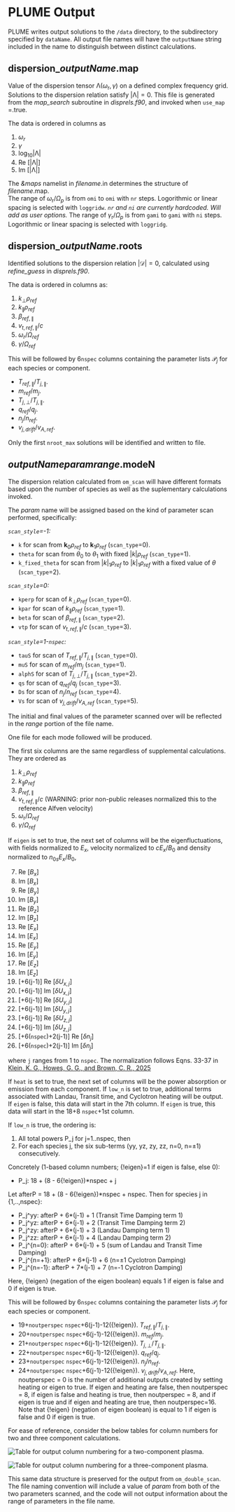 # PLUME Output

PLUME writes output solutions to the `/data` directory, to the subdirectory specified by `dataName`.
All output file names will have the `outputName` string included in the name to distinguish between distinct calculations. 

## dispersion_*outputName*.map

Value of the dispersion tensor $\mathcal{\Lambda}(\omega_{\textrm{r}},\gamma)$ on a defined complex frequency grid.  
Solutions to the dispersion relation satisfy $|\mathcal{\Lambda}|  =0$.
This file is generated from the *map_search* subroutine in *disprels.f90*, and invoked when `use_map` =.true. 

The data is ordered in columns as  
1. $\omega_r$  
2. $\gamma$   
3. $\log_{10} |\mathcal{\Lambda}|$  
4. Re $[|\mathcal{\Lambda}|]$  
5. Im $[|\mathcal{\Lambda}|]$  

The *&maps* namelist in *filename*.in determines the structure of *filename*.map.  
The range of $\omega_{\textrm{r}}/\Omega_p$ is from `omi` to `omi` with `nr` steps. Logorithmic or linear spacing is selected with `loggridw`. *`nr` and `ni` are currently hardcoded. Will add as user options.*
The range of $\gamma_{\textrm{r}}/\Omega_p$ is from `gami` to `gami` with `ni` steps. Logorithmic or linear spacing is selected with `loggridg`.

## dispersion_*outputName*.roots

Identified solutions to the dispersion relation $|\mathcal{D}|  =0$, calculated using *refine_guess* in *disprels.f90*.

The data is ordered in columns as:
1. $k_\perp \rho_{ref}$
2. $k_\parallel \rho_{ref}$
3. $\beta_{ref,\parallel}$
4. $v_{t,ref,\parallel}/c$
5. $\omega_{r}/\Omega_{ref}$
6. $\gamma/\Omega_{ref}$

This will be followed by 6`nspec` columns containing the parameter lists $\mathcal{P}_j$ for each species or component.
- $T_{ref,\parallel}/T_{j,\parallel}$.
- $m_{ref}/m_{j}$.
- $T_{j,\perp}/T_{j,\parallel}$.
- $q_{ref}/q_{j}$.
- $n_{j}/n_{ref}$.
- $v_{j,drift}/v_{A,ref}$.

Only the first `nroot_max` solutions will be identified and written to file.

## *outputName*_*param*_*range*.modeN

The dispersion relation calculated from `om_scan` will have different formats based upon the number of species as well as the suplementary calculations invoked.

The *param* name will be assigned based on the kind of parameter scan performed, specifically:

*`scan_style`=-1:*

- `k` for scan from $\textbf{k}_0 \rho_{ref}$ to $\textbf{k}_1 \rho_{ref}$ (`scan_type`=0).
- `theta` for scan from $\theta_0$ to $\theta_1$ with fixed $|k|\rho_{ref}$ (`scan_type`=1).
- `k_fixed_theta` for scan from $|k|_1\rho_{ref}$ to $|k|_1\rho_{ref}$ with a fixed value of $\theta$ (`scan_type`=2).

*`scan_style`=0:*

- `kperp` for scan of $k_\perp \rho_{ref}$ (`scan_type`=0).
- `kpar` for scan of $k_\parallel \rho_{ref}$ (`scan_type`=1).
- `beta` for scan of $\beta_{ref,\parallel}$ (`scan_type`=2).
- `vtp` for scan of $v_{t,ref,\parallel}/c$ (`scan_type`=3).

*`scan_style`=1-`nspec`:*

- `tauS` for scan of $T_{ref,\parallel}/T_{j,\parallel}$ (`scan_type`=0).
- `muS` for scan of $m_{ref}/m_{j}$ (`scan_type`=1).
- `alphS` for scan of $T_{j,\perp}/T_{j,\parallel}$ (`scan_type`=2).
- `qs` for scan of $q_{ref}/q_{j}$ (`scan_type`=3).
- `Ds` for scan of $n_{j}/n_{ref}$ (`scan_type`=4).
- `Vs` for scan of $v_{j,drift}/v_{A,ref}$ (`scan_type`=5).

The initial and final values of the parameter scanned over will be reflected in the *range* portion of the file name.

One file for each mode followed will be produced.

The first six columns are the same regardless of supplemental calculations.
They are ordered as
1. $k_\perp \rho_{ref}$
2. $k_\parallel \rho_{ref}$
3. $\beta_{ref,\parallel}$
4. $v_{t,ref,\parallel}/c$ (WARNING: prior non-public releases normalized this to the reference Alfven velocity)
5. $\omega_{\textrm{r}}/\Omega_{ref}$   
6. $\gamma/\Omega_{ref}$

If `eigen` is set to true, the next set of columns will be the eigenfluctuations, with fields normalized to $E_x$, velocity normalized to $c E_x/B_0$ and density normalized to $n_{0s} E_x/B_0$, 

7. Re $[B_x]$   
8. Im $[B_x]$   
9. Re $[B_y]$   
10. Im $[B_y]$   
11. Re $[B_z]$   
12. Im $[B_z]$   
13. Re $[E_x]$   
14. Im $[E_x]$   
15. Re $[E_y]$   
16. Im $[E_y]$   
17. Re $[E_z]$   
18. Im $[E_z]$   
19. [+6(j-1)] Re $[\delta U_{x,j}]$   
20. [+6(j-1)] Im $[\delta U_{x,j}]$   
21. [+6(j-1)] Re $[\delta U_{y,j}]$   
22. [+6(j-1)] Im $[\delta U_{y,j}]$   
23. [+6(j-1)] Re $[\delta U_{z,j}]$   
24. [+6(j-1)] Im $[\delta U_{z,j}]$   
19. [+6(`nspec`)+2(j-1)] Re $[\delta n_{j}]$   
20. [+6(`nspec`)+2(j-1)] Im $[\delta n_{j}]$ 

where `j` ranges from 1 to `nspec`.
The normalization follows Eqns. 33-37 in [Klein, K. G., Howes, G. G.,
and Brown, C. R., 2025](https://iopscience.iop.org/article/10.3847/2515-5172/add1c2)

If `heat` is set to true, the next set of columns will be the power absorption or emission from each component. If `low_n` is set to true, additional terms associated with Landau, Transit time, and Cyclotron heating will be output. If `eigen` is false, this data will start in the 7th column. If `eigen` is true, this data will start in the 18+8 `nspec`+1st column.

If `low_n` is true, the ordering is:
  1) All total powers P_j for j=1..nspec, then
  2) For each species j, the six sub-terms (yy, yz, zy, zz, n=0, n=±1) consecutively.

Concretely (1-based column numbers; {!eigen}=1 if eigen is false, else 0):

- P_j: 18 + (8 - 6{!eigen})*nspec + j

Let afterP = 18 + (8 - 6{!eigen})*nspec + nspec.
Then for species j in {1,..,nspec}:

- P_j^yy:   afterP + 6*(j-1) + 1   (Transit Time Damping term 1)
- P_j^yz:   afterP + 6*(j-1) + 2   (Transit Time Damping term 2)
- P_j^zy:   afterP + 6*(j-1) + 3   (Landau Damping term 1)
- P_j^zz:   afterP + 6*(j-1) + 4   (Landau Damping term 2)
- P_j^{n=0}: afterP + 6*(j-1) + 5  (sum of Landau and Transit Time Damping)
- P_j^{n=+1}: afterP + 6*(j-1) + 6 (n=±1 Cyclotron Damping)
- P_j^{n=-1}: afterP + 7*(j-1) + 7 (n=-1 Cyclotron Damping)

Here, {!eigen} (negation of the eigen boolean) equals 1 if eigen is false and 0 if eigen is true.


This will be followed by 6`nspec` columns containing the parameter lists $\mathcal{P}_j$ for each species or component. 
- 19+`noutperspec` `nspec`+6(j-1)-12({!eigen}). $T_{ref,\parallel}/T_{j,\parallel}$.
- 20+`noutperspec` `nspec`+6(j-1)-12({!eigen}). $m_{ref}/m_{j}$.
- 21+`noutperspec` `nspec`+6(j-1)-12({!eigen}). $T_{j,\perp}/T_{j,\parallel}$.
- 22+`noutperspec` `nspec`+6(j-1)-12({!eigen}). $q_{ref}/q_{j}$.
- 23+`noutperspec` `nspec`+6(j-1)-12({!eigen}). $n_{j}/n_{ref}$.
- 24+`noutperspec` `nspec`+6(j-1)-12({!eigen}). $v_{j,drift}/v_{A,ref}$.
Here, noutperspec = 0 is the number of additional outputs created by setting heating or eigen to true. If eigen and heating are false, then noutperspec = 8, if eigen is false and heating is true, then noutperspec = 8, and if eigen is true and if eigen and heating are true, then noutperspec=16. Note that {!eigen} (negation of eigen boolean) is equal to 1 if eigen is false and 0 if eigen is true.

For ease of reference, consider the below tables for column numbers for two and three component calculations.

![Table for output column numbering for a two-component plasma.](./data/PLUME-Output-Table.svg)

![Table for output column numbering for a three-component plasma.](./data/PLUME-Output-Table-2.svg)

This same data structure is preserved for the output from `om_double_scan`.
The file naming convention will include a value of *param* from both of the two parameters scanned, and the code will not output information about the range of parameters in the file name.
